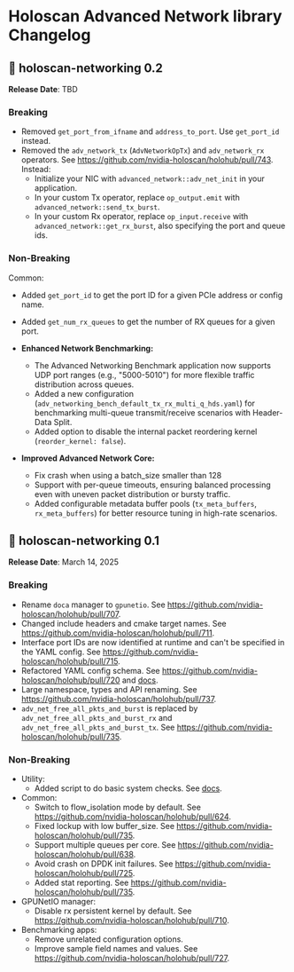 # Holoscan Advanced Network library Changelog

## 🚧 holoscan-networking 0.2

**Release Date**: TBD

### Breaking

- Removed `get_port_from_ifname` and `address_to_port`. Use `get_port_id` instead.
- Removed the `adv_network_tx` (`AdvNetworkOpTx`) and `adv_network_rx` operators. See https://github.com/nvidia-holoscan/holohub/pull/743. Instead:
  - Initialize your NIC with `advanced_network::adv_net_init` in your application.
  - In your custom Tx operator, replace `op_output.emit` with `advanced_network::send_tx_burst`.
  - In your custom Rx operator, replace `op_input.receive` with `advanced_network::get_rx_burst`, also specifying the port and queue ids.

### Non-Breaking

Common:
- Added `get_port_id` to get the port ID for a given PCIe address or config name.
- Added `get_num_rx_queues` to get the number of RX queues for a given port.

-   **Enhanced Network Benchmarking:**
    -   The Advanced Networking Benchmark application now supports UDP port ranges (e.g., "5000-5010") for more flexible traffic distribution across queues.
    -   Added a new configuration (`adv_networking_bench_default_tx_rx_multi_q_hds.yaml`) for benchmarking multi-queue transmit/receive scenarios with Header-Data Split.
    -   Added option to disable the internal packet reordering kernel (`reorder_kernel: false`).
-   **Improved Advanced Network Core:**
    -   Fix crash when using a batch_size smaller than 128
    -   Support with per-queue timeouts, ensuring balanced processing even with uneven packet distribution or bursty traffic.
    -   Added configurable metadata buffer pools (`tx_meta_buffers`, `rx_meta_buffers`) for better resource tuning in high-rate scenarios.


## 🚀 holoscan-networking 0.1

**Release Date**: March 14, 2025

### Breaking

- Rename `doca` manager to `gpunetio`. See https://github.com/nvidia-holoscan/holohub/pull/707.
- Changed include headers and cmake target names. See https://github.com/nvidia-holoscan/holohub/pull/711.
- Interface port IDs are now identified at runtime and can't be specified in the YAML config. See https://github.com/nvidia-holoscan/holohub/pull/715.
- Refactored YAML config schema. See https://github.com/nvidia-holoscan/holohub/pull/720 and [docs](https://nvidia-holoscan.github.io/holohub/tutorials/high_performance_networking/#51-understand-the-configuration-parameters).
- Large namespace, types and API renaming. See https://github.com/nvidia-holoscan/holohub/pull/737.
- `adv_net_free_all_pkts_and_burst` is replaced by `adv_net_free_all_pkts_and_burst_rx` and `adv_net_free_all_pkts_and_burst_tx`. See https://github.com/nvidia-holoscan/holohub/pull/735.

### Non-Breaking

- Utility:
  - Added script to do basic system checks. See [docs](https://nvidia-holoscan.github.io/holohub/tutorials/high_performance_networking/#3-optimal-system-configurations).
- Common:
  - Switch to flow_isolation mode by default. See https://github.com/nvidia-holoscan/holohub/pull/624.
  - Fixed lockup with low buffer_size. See https://github.com/nvidia-holoscan/holohub/pull/735.
  - Support multiple queues per core. See https://github.com/nvidia-holoscan/holohub/pull/638.
  - Avoid crash on DPDK init failures. See https://github.com/nvidia-holoscan/holohub/pull/725.
  - Added stat reporting. See https://github.com/nvidia-holoscan/holohub/pull/735.
- GPUNetIO manager:
  - Disable rx persistent kernel by default. See https://github.com/nvidia-holoscan/holohub/pull/710.
- Benchmarking apps:
  - Remove unrelated configuration options.
  - Improve sample field names and values. See https://github.com/nvidia-holoscan/holohub/pull/727.
